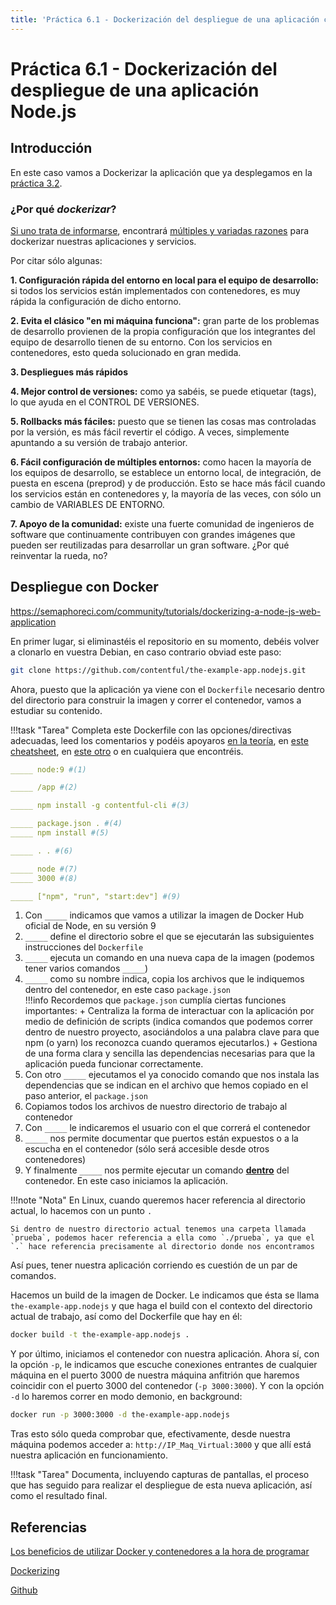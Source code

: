 ```yaml
---
title: 'Práctica 6.1 - Dockerización del despliegue de una aplicación con Node.js'
---
```


# Práctica 6.1 - Dockerización del despliegue de una aplicación Node.js

## Introducción

En este caso vamos a Dockerizar la aplicación que ya desplegamos en la [práctica 3.2](Practica3.2-NodeJS-Express.md).

### ¿Por qué *dockerizar*?

[Si uno trata de informarse](https://www.campusmvp.es/recursos/post/los-beneficios-de-utilizar-docker-y-contenedores-a-la-hora-de-programar.aspx), encontrará [múltiples y variadas razones](https://developerexperience.io/practices/dockerizing) para dockerizar nuestras aplicaciones y servicios.

Por citar sólo algunas:

**1. Configuración rápida del entorno en local para el equipo de desarrollo:** si todos los servicios están implementados con contenedores, es muy rápida la configuración de dicho entorno.

**2. Evita el clásico "en mi máquina funciona":** gran parte de los problemas de desarrollo provienen de la propia configuración que los integrantes del equipo de desarrollo tienen de su entorno. Con los servicios en contenedores, esto queda solucionado en gran medida.

**3. Despliegues más rápidos**

**4. Mejor control de versiones:** como ya sabéis, se puede etiquetar (tags), lo que ayuda en el CONTROL DE VERSIONES.

**5. Rollbacks más fáciles:** puesto que se tienen las cosas mas controladas por la versión, es más fácil revertir el código. A veces, simplemente apuntando a su versión de trabajo anterior.

**6. Fácil configuración de múltiples entornos:** como hacen la mayoría de los equipos de desarrollo, se establece un entorno local, de integración, de puesta en escena (preprod) y de producción. Esto se hace más fácil cuando los servicios están en contenedores y, la mayoría de las veces, con sólo un cambio de VARIABLES DE ENTORNO.

**7. Apoyo de la comunidad:** existe una fuerte comunidad de ingenieros de software que continuamente contribuyen con grandes imágenes que pueden ser reutilizadas para desarrollar un gran software. ¿Por qué reinventar la rueda, no?

## Despliegue con Docker

https://semaphoreci.com/community/tutorials/dockerizing-a-node-js-web-application

En primer lugar, si eliminastéis el repositorio en su momento, debéis volver a clonarlo en vuestra Debian, en caso contrario obviad este paso:

```sh
git clone https://github.com/contentful/the-example-app.nodejs.git
```
Ahora, puesto que la aplicación ya viene con el `Dockerfile` necesario dentro del directorio para construir la imagen y correr el contenedor, vamos a estudiar su contenido.

!!!task "Tarea"
    Completa este Dockerfile con las opciones/directivas adecuadas, leed los comentarios y podéis apoyaros [en la teoría](https://raul-profesor.github.io/DEAW/dockerfile/?h=dockerfile#mi-primer-dockerfile), en [este cheatsheet](https://devhints.io/dockerfile), en [este otro](https://kapeli.com/cheat_sheets/Dockerfile.docset/Contents/Resources/Documents/index) o en cualquiera que encontréis.

```yaml
_____ node:9 #(1) 

_____ /app #(2)

_____ npm install -g contentful-cli #(3)

_____ package.json . #(4)
_____ npm install #(5)

_____ . . #(6)

_____ node #(7)
_____ 3000 #(8)

_____ ["npm", "run", "start:dev"] #(9)
```



1. Con `_____` indicamos que vamos a utilizar la imagen de Docker Hub oficial de Node, en su versión 9   
2. `_____` define el directorio sobre el que se ejecutarán las subsiguientes instrucciones del `Dockerfile`   
3. `_____` ejecuta un comando en una nueva capa de la imagen (podemos tener varios comandos `_____`)
4. `_____` como su nombre indica, copia los archivos que le indiquemos dentro del contenedor, en este caso `package.json`    
    !!!info
        Recordemos que `package.json` cumplía ciertas funciones importantes:
         + Centraliza la forma de interactuar con la aplicación por medio de definición de scripts (indica comandos que podemos correr dentro de nuestro proyecto, asociándolos a una palabra clave para que npm (o yarn) los reconozca cuando queramos ejecutarlos.)
         + Gestiona de una forma clara y sencilla las dependencias necesarias para que la aplicación pueda funcionar correctamente.
5. Con otro `_____` ejecutamos el ya conocido comando que nos instala las dependencias que se indican en el archivo que hemos copiado en el paso anterior, el `package.json`
6. Copiamos todos los archivos de nuestro directorio de trabajo al contenedor
7. Con `_____` le indicaremos el usuario con el que correrá el contenedor
8. `_____` nos permite documentar que puertos están expuestos o a la escucha en el contenedor (sólo será accesible desde otros contenedores)
9.  Y finalmente `_____` nos permite ejecutar un comando **<u>dentro</u>** del contenedor. En este caso iniciamos la aplicación.

!!!note "Nota"
    En Linux, cuando queremos hacer referencia al directorio actual, lo hacemos con un punto `.` 

    Si dentro de nuestro directorio actual tenemos una carpeta llamada `prueba`, podemos hacer referencia a ella como `./prueba`, ya que el `.` hace referencia precisamente al directorio donde nos encontramos

Así pues, tener nuestra aplicación corriendo es cuestión de un par de comandos.

Hacemos un build de la imagen de Docker. Le indicamos que ésta se llama `the-example-app.nodejs` y que haga el build con el contexto del directorio actual de trabajo, así como del Dockerfile que hay en él:

```sh
docker build -t the-example-app.nodejs .
```

Y por último, iniciamos el contenedor con nuestra aplicación. Ahora sí, con la opción `-p`, le indicamos que escuche conexiones entrantes de cualquier máquina en el puerto 3000 de nuestra máquina anfitrión que haremos coincidir con el puerto 3000 del contenedor (`-p 3000:3000`). Y con la opción `-d` lo haremos correr en modo demonio, en background:

```sh
docker run -p 3000:3000 -d the-example-app.nodejs
```

Tras esto sólo queda comprobar que, efectivamente, desde nuestra máquina podemos acceder a: `http://IP_Maq_Virtual:3000` y que allí está nuestra aplicación en funcionamiento.

!!!task "Tarea"
    Documenta, incluyendo capturas de pantallas, el proceso que has seguido para realizar el despliegue de esta nueva aplicación, así como el resultado final.

## Referencias

[Los beneficios de utilizar Docker y contenedores a la hora de programar ](https://www.campusmvp.es/recursos/post/los-beneficios-de-utilizar-docker-y-contenedores-a-la-hora-de-programar.aspx)

[Dockerizing](https://developerexperience.io/practices/dockerizing)

[Github](https://github.com/contentful/the-example-app.nodejs)